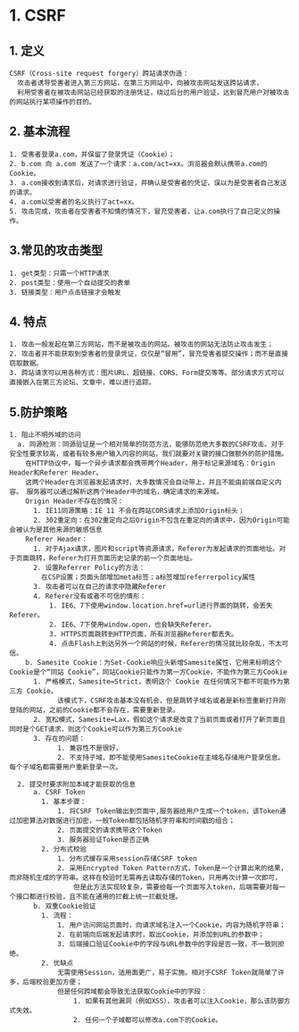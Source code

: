 # 1. CSRF

## 1. 定义
    CSRF（Cross-site request forgery）跨站请求伪造：
      攻击者诱导受害者进入第三方网站，在第三方网站中，向被攻击网站发送跨站请求，
      利用受害者在被攻击网站已经获取的注册凭证，绕过后台的用户验证，达到冒充用户对被攻击的网站执行某项操作的目的。
## 2. 基本流程

    1. 受害者登录a.com，并保留了登录凭证（Cookie）；
    2. b.com 向 a.com 发送了一个请求：a.com/act=xx。浏览器会默认携带a.com的Cookie。
    3. a.com接收到请求后，对请求进行验证，并确认是受害者的凭证，误以为是受害者自己发送的请求。
    4. a.com以受害者的名义执行了act=xx。
    5. 攻击完成，攻击者在受害者不知情的情况下，冒充受害者，让a.com执行了自己定义的操作。
## 3.常见的攻击类型

    1. get类型：只需一个HTTP请求
    2. post类型：使用一个自动提交的表单
    3. 链接类型：用户点击链接才会触发
## 4. 特点
    
    1. 攻击一般发起在第三方网站，而不是被攻击的网站。被攻击的网站无法防止攻击发生；
    2. 攻击者并不能获取到受害者的登录凭证，仅仅是“冒用”，冒充受害者提交操作；而不是直接窃取数据。
    3. 跨站请求可以用各种方式：图片URL、超链接、CORS、Form提交等等。部分请求方式可以直接嵌入在第三方论坛、文章中，难以进行追踪。    
## 5.防护策略

    1. 阻止不明外域的访问
      a. 同源检测：同源验证是一个相对简单的防范方法，能够防范绝大多数的CSRF攻击。对于安全性要求较高，或者有较多用户输入内容的网站，我们就要对关键的接口做额外的防护措施。
        在HTTP协议中，每一个异步请求都会携带两个Header，用于标记来源域名：Origin Header和Referer Header。
        这两个Header在浏览器发起请求时，大多数情况会自动带上，并且不能由前端自定义内容。 服务器可以通过解析这两个Header中的域名，确定请求的来源域。
        Origin Header不存在的情况：
          1. IE11同源策略：IE 11 不会在跨站CORS请求上添加Origin标头；
          2. 302重定向：在302重定向之后Origin不包含在重定向的请求中，因为Origin可能会被认为是其他来源的敏感信息
        Referer Header：
          1. 对于Ajax请求，图片和script等资源请求，Referer为发起请求的页面地址。对于页面跳转，Referer为打开页面历史记录的前一个页面地址。
          2. 设置Referrer Policy的方法：
            在CSP设置；页面头部增加meta标签；a标签增加referrerpolicy属性
          3. 攻击者可以在自己的请求中隐藏Referer
          4. Referer没有或者不可信的情形：
              1. IE6、7下使用window.location.href=url进行界面的跳转，会丢失Referer。
              2. IE6、7下使用window.open，也会缺失Referer。
              3. HTTPS页面跳转到HTTP页面，所有浏览器Referer都丢失。
              4. 点击Flash上到达另外一个网站的时候，Referer的情况就比较杂乱，不太可信。
        b. Samesite Cookie：为Set-Cookie响应头新增Samesite属性，它用来标明这个 Cookie是个“同站 Cookie”，同站Cookie只能作为第一方Cookie，不能作为第三方Cookie    
          1. 严格模式，Samesite=Strict，表明这个 Cookie 在任何情况下都不可能作为第三方 Cookie。
                该模式下，CSRF攻击基本没有机会，但是跳转子域名或者是新标签重新打开刚登陆的网站，之前的Cookie都不会存在，需要重新登录。
          2. 宽松模式，Samesite=Lax，假如这个请求是改变了当前页面或者打开了新页面且同时是个GET请求，则这个Cookie可以作为第三方Cookie
          3. 存在的问题：
                1. 兼容性不是很好，
                2. 不支持子域，即不能使用SamesiteCookie在主域名存储用户登录信息。每个子域名都需要用户重新登录一次。
          
      2. 提交时要求附加本域才能获取的信息
          a. CSRF Token
            1. 基本步骤：
                1. 将CSRF Token输出到页面中,服务器给用户生成一个token，该Token通过加密算法对数据进行加密，一般Token都包括随机字符串和时间戳的组合；
                2. 页面提交的请求携带这个Token
                3. 服务器验证Token是否正确
            2. 分布式校验
                1. 分布式缓存采用session存储CSRF token
                2. 采用Encrypted Token Pattern方式，Token是一个计算出来的结果，而非随机生成的字符串。这样在校验时无需再去读取存储的Token，只用再次计算一次即可，
                    但是此方法实现较复杂，需要给每一个页面写入token，后端需要对每一个接口都进行校验，且不能在通用的拦截上统一拦截处理。
          b. 双重Cookie验证
            1. 流程：
                1. 用户访问网站页面时，向请求域名注入一个Cookie，内容为随机字符串；
                2. 在前端向后端发起请求时，取出Cookie，并添加到URL的参数中；
                3. 后端接口验证Cookie中的字段与URL参数中的字段是否一致，不一致则拒绝。
            2. 优缺点
                无需使用Session，适用面更广，易于实施。相对于CSRF Token就简单了许多，后端校验更加方便；
                但是任何跨域都会导致无法获取Cookie中的字段：
                    1. 如果有其他漏洞（例如XSS），攻击者可以注入Cookie，那么该防御方式失效。
                    2. 任何一个子域都可以修改a.com下的Cookie。

          
